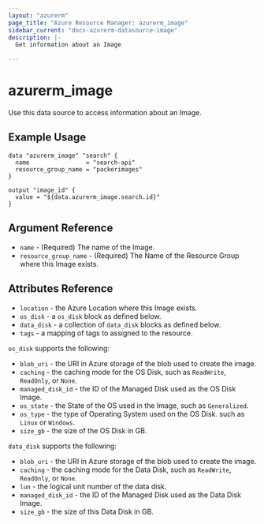 ```yaml
---
layout: "azurerm"
page_title: "Azure Resource Manager: azurerm_image"
sidebar_current: "docs-azurerm-datasource-image"
description: |-
  Get information about an Image

---
```


# azurerm_image

Use this data source to access information about an Image.

## Example Usage

```hcl
data "azurerm_image" "search" {
  name                = "search-api"
  resource_group_name = "packerimages"
}

output "image_id" {
  value = "${data.azurerm_image.search.id}"
}
```

## Argument Reference

* `name` - (Required) The name of the Image.
* `resource_group_name` - (Required) The Name of the Resource Group where this Image exists.

## Attributes Reference

* `location` - the Azure Location where this Image exists.
* `os_disk` - a `os_disk` block as defined below.
* `data_disk` - a collection of `data_disk` blocks as defined below.
* `tags` - a mapping of tags to assigned to the resource.

`os_disk` supports the following:

* `blob_uri` - the URI in Azure storage of the blob used to create the image.
* `caching` - the caching mode for the OS Disk, such as `ReadWrite`, `ReadOnly`, or `None`.
* `managed_disk_id` - the ID of the Managed Disk used as the OS Disk Image.
* `os_state` - the State of the OS used in the Image, such as `Generalized`.
* `os_type` - the type of Operating System used on the OS Disk. such as `Linux` or `Windows`.
* `size_gb` - the size of the OS Disk in GB.

`data_disk` supports the following:

* `blob_uri` - the URI in Azure storage of the blob used to create the image.
* `caching` - the caching mode for the Data Disk, such as `ReadWrite`, `ReadOnly`, or `None`.
* `lun` - the logical unit number of the data disk.
* `managed_disk_id` - the ID of the Managed Disk used as the Data Disk Image.
* `size_gb` - the size of this Data Disk in GB.
